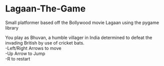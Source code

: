 # Lagaan-The-Game
Small platformer based off the Bollywood movie Lagaan using the pygame library

You play as Bhuvan, a humble villager in India determined to defeat the invading British by use of cricket bats.</br>
-Left/Right Arrows to move</br>
-Up Arrow to Jump</br>
-R to restart
